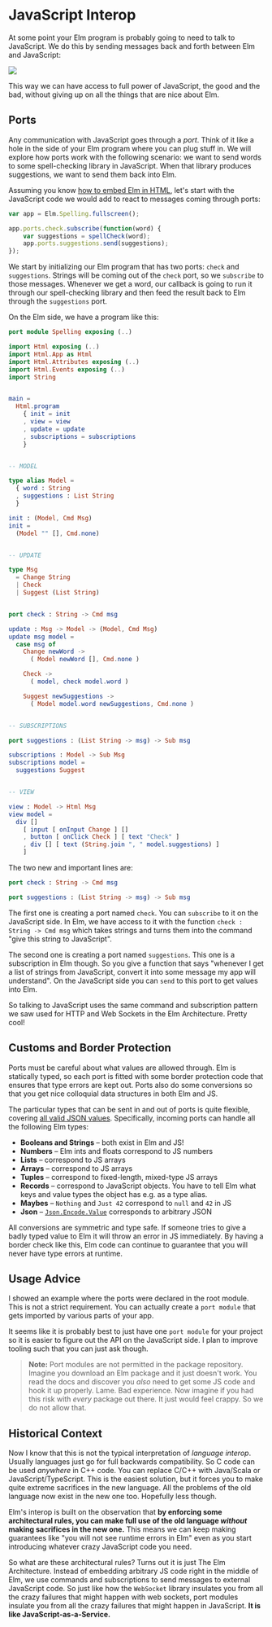 # JavaScript Interop

At some point your Elm program is probably going to need to talk to JavaScript. We do this by sending messages back and forth between Elm and JavaScript:

![](interop.png)

This way we can have access to full power of JavaScript, the good and the bad, without giving up on all the things that are nice about Elm.

## Ports

Any communication with JavaScript goes through a *port*. Think of it like a hole in the side of your Elm program where you can plug stuff in. We will explore how ports work with the following scenario: we want to send words to some spell-checking library in JavaScript. When that library produces suggestions, we want to send them back into Elm.

Assuming you know [how to embed Elm in HTML](html.md), let's start with the JavaScript code we would add to react to messages coming through ports:

```javascript
var app = Elm.Spelling.fullscreen();

app.ports.check.subscribe(function(word) {
    var suggestions = spellCheck(word);
    app.ports.suggestions.send(suggestions);
});
```

We start by initializing our Elm program that has two ports: `check` and `suggestions`. Strings will be coming out of the `check` port, so we `subscribe` to those messages. Whenever we get a word, our callback is going to run it through our spell-checking library and then feed the result back to Elm through the `suggestions` port.

On the Elm side, we have a program like this:

```elm
port module Spelling exposing (..)

import Html exposing (..)
import Html.App as Html
import Html.Attributes exposing (..)
import Html.Events exposing (..)
import String


main =
  Html.program
    { init = init
    , view = view
    , update = update
    , subscriptions = subscriptions
    }


-- MODEL

type alias Model =
  { word : String
  , suggestions : List String
  }

init : (Model, Cmd Msg)
init =
  (Model "" [], Cmd.none)


-- UPDATE

type Msg
  = Change String
  | Check
  | Suggest (List String)


port check : String -> Cmd msg

update : Msg -> Model -> (Model, Cmd Msg)
update msg model =
  case msg of
    Change newWord ->
      ( Model newWord [], Cmd.none )

    Check ->
      ( model, check model.word )

    Suggest newSuggestions ->
      ( Model model.word newSuggestions, Cmd.none )


-- SUBSCRIPTIONS

port suggestions : (List String -> msg) -> Sub msg

subscriptions : Model -> Sub Msg
subscriptions model =
  suggestions Suggest


-- VIEW

view : Model -> Html Msg
view model =
  div []
    [ input [ onInput Change ] []
    , button [ onClick Check ] [ text "Check" ]
    , div [] [ text (String.join ", " model.suggestions) ]
    ]
```

The two new and important lines are:

```elm
port check : String -> Cmd msg

port suggestions : (List String -> msg) -> Sub msg
```

The first one is creating a port named `check`. You can `subscribe` to it on the JavaScript side. In Elm, we have access to it with the function `check : String -> Cmd msg` which takes strings and turns them into the command "give this string to JavaScript".

The second one is creating a port named `suggestions`. This one is a subscription in Elm though. So you give a function that says "whenever I get a list of strings from JavaScript, convert it into some message my app will understand". On the JavaScript side you can `send` to this port to get values into Elm.

So talking to JavaScript uses the same command and subscription pattern we saw used for HTTP and Web Sockets in the Elm Architecture. Pretty cool!


## Customs and Border Protection

Ports must be careful about what values are allowed through. Elm is statically typed, so each port is fitted with some border protection code that ensures that type errors are kept out. Ports also do some conversions so that you get nice colloquial data structures in both Elm and JS.

The particular types that can be sent in and out of ports is quite flexible, covering [all valid JSON values](http://www.json.org/). Specifically, incoming ports can handle all the following Elm types:

  * **Booleans and Strings** &ndash; both exist in Elm and JS!
  * **Numbers** &ndash; Elm ints and floats correspond to JS numbers
  * **Lists**   &ndash; correspond to JS arrays
  * **Arrays**  &ndash; correspond to JS arrays
  * **Tuples**  &ndash; correspond to fixed-length, mixed-type JS arrays
  * **Records** &ndash; correspond to JavaScript objects. You have to tell Elm what keys and value types the object has e.g. as a type alias.
  * **Maybes**  &ndash; `Nothing` and `Just 42` correspond to `null` and `42` in JS
  * **Json**    &ndash; [`Json.Encode.Value`](http://package.elm-lang.org/packages/elm-lang/core/latest/Json-Encode#Value) corresponds to arbitrary JSON

All conversions are symmetric and type safe. If someone tries to give a badly typed value to Elm it will throw an error in JS immediately. By having a border check like this, Elm code can continue to guarantee that you will never have type errors at runtime.


## Usage Advice

I showed an example where the ports were declared in the root module. This is not a strict requirement. You can actually create a `port module` that gets imported by various parts of your app.

It seems like it is probably best to just have one `port module` for your project so it is easier to figure out the API on the JavaScript side. I plan to improve tooling such that you can just ask though.

> **Note:** Port modules are not permitted in the package repository. Imagine you download an Elm package and it just doesn't work. You read the docs and discover you *also* need to get some JS code and hook it up properly. Lame. Bad experience. Now imagine if you had this risk with *every* package out there. It just would feel crappy. So we do not allow that.



## Historical Context

Now I know that this is not the typical interpretation of *language interop*. Usually languages just go for full backwards compatibility. So C code can be used *anywhere* in C++ code. You can replace C/C++ with Java/Scala or JavaScript/TypeScript. This is the easiest solution, but it forces you to make quite extreme sacrifices in the new language. All the problems of the old language now exist in the new one too. Hopefully less though.

Elm's interop is built on the observation that **by enforcing some architectural rules, you can make full use of the old language *without* making sacrifices in the new one.** This means we can keep making guarantees like "you will not see runtime errors in Elm" even as you start introducing whatever crazy JavaScript code you need.

So what are these architectural rules? Turns out it is just The Elm Architecture. Instead of embedding arbitrary JS code right in the middle of Elm, we use commands and subscriptions to send messages to external JavaScript code. So just like how the `WebSocket` library insulates you from all the crazy failures that might happen with web sockets, port modules insulate you from all the crazy failures that might happen in JavaScript. **It is like JavaScript-as-a-Service.**
